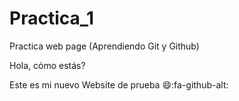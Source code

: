 # Practica_1
Practica web page (Aprendiendo Git y Github)

Hola, cómo estás?

Este es mi nuevo Website de prueba :smile::fa-github-alt:
